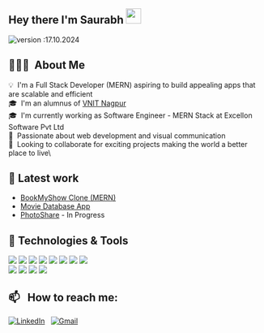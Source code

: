 ## Hey there I'm Saurabh <img src="https://raw.githubusercontent.com/MartinHeinz/MartinHeinz/master/wave.gif" width="30px">
![version :17.10.2024](https://img.shields.io/badge/version-17.10.2024-informational) &nbsp;

## 👨🏻‍💻 &nbsp;About Me

💡 &nbsp;I'm a Full Stack Developer (MERN) aspiring to build appealing apps that are scalable and efficient\
🎓 &nbsp;I'm an alumnus of [VNIT Nagpur](https://vnit.ac.in/) \
🎓 &nbsp;I'm currently working as Software Engineer - MERN Stack at Excellon Software Pvt Ltd \
🌱 &nbsp;Passionate about web development and visual communication\
🌱 &nbsp;Looking to collaborate for exciting projects making the world a better place to live\

## 🔧 Latest work
- [BookMyShow Clone (MERN)](https://bookmyshow-clone-hw3i.onrender.com/)
- [Movie Database App](https://movies-app-sg.netlify.app/)
- [PhotoShare](https://www.figma.com/proto/AjQSLOXcIkfkd7zjh63V1K/PhotoShare-App-UI?node-id=42-89&starting-point-node-id=42%3A89) - In Progress


## 🔧 Technologies & Tools
![](https://img.shields.io/badge/Code-JavaScript-informational?style=flat&logo=javascript&logoColor=white&color=2bbc8a)
![](https://img.shields.io/badge/Code-TypeScript-informational?style=flat&logo=typescript&logoColor=white&color=2bbc8a)
![](https://img.shields.io/badge/Code-React-informational?style=flat&logo=react&logoColor=white&color=2bbc8a)
![](https://img.shields.io/badge/Code-MaterialUI-informational?style=flat&logo=mui&logoColor=white&color=2bbc8a)
![](https://img.shields.io/badge/Code-Tailwind-informational?style=flat&logo=tailwindcss&logoColor=white&color=2bbc8a)
![](https://img.shields.io/badge/Code-Node-informational?style=flat&logo=nodedotjs&logoColor=white&color=2bbc8a)
![](https://img.shields.io/badge/Code-Express-informational?style=flat&logo=express&logoColor=white&color=2bbc8a)
![](https://img.shields.io/badge/Code-Java-informational?style=flat&logo=openjdk&logoColor=white&color=2bbc8a)\
![](https://img.shields.io/badge/Tools-PostgreSQL-informational?style=flat&logo=postgresql&logoColor=white&color=2bbc8a)
![](https://img.shields.io/badge/Tools-MySQL-informational?style=flat&logo=mysql&logoColor=white&color=2bbc8a)
![](https://img.shields.io/badge/Tools-MongoDB-informational?style=flat&logo=mongodb&logoColor=white&color=2bbc8a)
![](https://img.shields.io/badge/Editor-VSCode-informational?style=flat&logo=visualstudiocode&logoColor=white&color=2bbc8a)

## 📫 &nbsp; How to reach me:

<a href="https://www.linkedin.com/in/saurabhghiya/"><img alt="LinkedIn" src="https://img.shields.io/badge/linkedin%20-%230077B5.svg?&style=flat&logo=linkedin&logoColor=white"/></a> &nbsp;
<a href="mailto:saurabhghiya@gmail.com"><img alt="Gmail" src="https://img.shields.io/badge/Gmail-D14836?style=flat&logo=gmail&logoColor=white" /></a> &nbsp;
